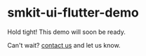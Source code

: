 # smkit-ui-flutter-demo

Hold tight! This demo will soon be ready.

Can't wait? [contact us](support@sency.ai) and let us know.
